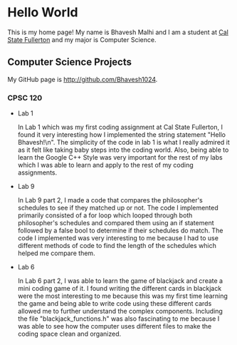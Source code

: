 # Hello World

This is my home page! My name is Bhavesh Malhi and I am a student at [Cal State Fullerton](http://www.fullerton.edu/) and my major is Computer Science.

## Computer Science Projects

My GitHub page is http://github.com/Bhavesh1024.

### CPSC 120


* Lab 1

  In Lab 1 which was my first coding assignment at Cal State Fullerton, I found it very interesting
  how I implemented the string statement "Hello Bhavesh!\n". The simplicity of the code in lab 1 is what
  I really admired it as it felt like taking baby steps into the coding world. Also, being able to learn the
  Google C++ Style was very important for the rest of my labs which I was able to learn and apply to the rest
  of my coding assignments.

* Lab 9
  
  In Lab 9 part 2, I made a code that compares the philosopher's schedules to see if they matched up or not.
  The code I implemented primarily consisted of a for loop which looped through both philosopher's schedules
  and compared them using an if statement followed by a false bool to determine if their schedules do match.
  The code I implemented was very interesting to me because I had to use different methods of code to find the
  length of the schedules which helped me compare them.

* Lab 6

  In Lab 6 part 2, I was able to learn the game of blackjack and create a mini coding game of it. I found writing
  the different cards in blackjack were the most interesting to me because this was my first time learning the game and
  being able to write code using these different cards allowed me to further understand the complex components.
  Including the file "blackjack_functions.h" was also fascinating to me because I was able to see how the computer
  uses different files to make the coding space clean and organized.
   

   
